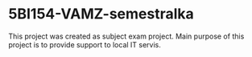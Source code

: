 # 5BI154-VAMZ-semestralka
This project was created as subject exam project. Main purpose of this project is to provide support to local IT servis.

